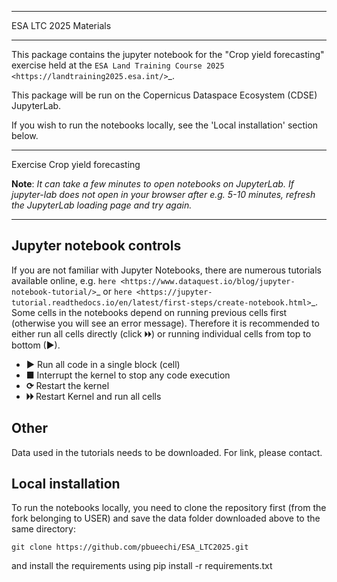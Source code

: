 **********************
ESA LTC 2025 Materials
**********************


This package contains the jupyter notebook for the "Crop yield forecasting" exercise held at the `ESA Land Training Course 2025 <https://landtraining2025.esa.int/>`_.

This package will be run on the Copernicus Dataspace Ecosystem (CDSE) JupyterLab.

If you wish to run the notebooks locally, see the 'Local installation' section below.

------------

Exercise Crop yield forecasting

**Note**: *It can take a few minutes to open notebooks on JupyterLab. If jupyter-lab does not open in your browser after e.g. 5-10 minutes, refresh the JupyterLab loading page and try again.*

------------

Jupyter notebook controls
-------------------------
If you are not familiar with Jupyter Notebooks, there are numerous tutorials available online, e.g. `here <https://www.dataquest.io/blog/jupyter-notebook-tutorial/>`_ or `here <https://jupyter-tutorial.readthedocs.io/en/latest/first-steps/create-notebook.html>`_. Some cells in the notebooks depend on running previous cells first (otherwise you will see an error message). Therefore it is recommended to either run all cells directly (click 🞂🞂) or running individual cells from top to bottom (►).

- **►** Run all code in a single block (cell)
- **■** Interrupt the kernel to stop any code execution
- **⟳** Restart the kernel
- **🞂🞂** Restart Kernel and run all cells

Other
-----
Data used in the tutorials needs to be downloaded. For link, please contact.

Local installation
------------------
To run the notebooks locally, you need to clone the repository first (from the fork belonging to USER) and save the data folder downloaded above to the same directory:

`git clone https://github.com/pbueechi/ESA_LTC2025.git`

and install the requirements using
pip install -r requirements.txt
